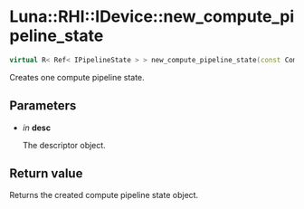# Luna::RHI::IDevice::new_compute_pipeline_state

```c++
virtual R< Ref< IPipelineState > > new_compute_pipeline_state(const ComputePipelineStateDesc &desc)=0
```

Creates one compute pipeline state. 



## Parameters
* *in* **desc**

    The descriptor object. 

## Return value
Returns the created compute pipeline state object. 

